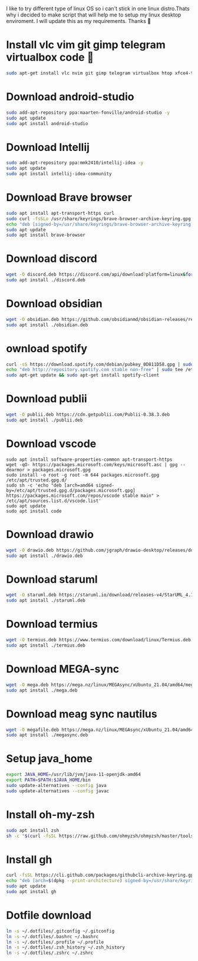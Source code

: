 I like to try different type of linux OS so i can't stick in one linux distro.Thats why i decided to make script that will help me to setup my linux desktop enviroment. I will update this as my requirements. Thanks 🙏

# Install vlc vim git gimp telegram virtualbox code 🤖
```bash
sudo apt-get install vlc nvim git gimp telegram virtualbox htop xfce4-terminal openjdk-11-jdk-headless neofetch curl wget tmux -y
```
# Download android-studio
```bash
sudo add-apt-repository ppa:maarten-fonville/android-studio -y
sudo apt update
sudo apt install android-studio
```

# Download Intellij
```bash
sudo add-apt-repository ppa:mmk2410/intellij-idea -y
sudo apt update
sudo apt install intellij-idea-community
```

# Download Brave browser
```bash
sudo apt install apt-transport-https curl
sudo curl -fsSLo /usr/share/keyrings/brave-browser-archive-keyring.gpg https://brave-browser-apt-release.s3.brave.com/brave-browser-archive-keyring.gpg
echo "deb [signed-by=/usr/share/keyrings/brave-browser-archive-keyring.gpg arch=amd64] https://brave-browser-apt-release.s3.brave.com/ stable main"|sudo tee /etc/apt/sources.list.d/brave-browser-release.list
sudo apt update
sudo apt install brave-browser
```

# Download discord
```bash
wget -O discord.deb https://discord.com/api/download?platform=linux&format=deb
sudo apt install ./discord.deb
```

# Download obsidian
```bash
wget -O obsidian.deb https://github.com/obsidianmd/obsidian-releases/releases/download/v0.12.15/obsidian_0.12.15_amd64.deb
sudo apt install ./obsidian.deb
```

# ownload spotify
```bash
curl -sS https://download.spotify.com/debian/pubkey_0D811D58.gpg | sudo apt-key add - 
echo "deb http://repository.spotify.com stable non-free" | sudo tee /etc/apt/sources.list.d/spotify.list
sudo apt-get update && sudo apt-get install spotify-client
```

# Download publii
```bash
wget -O publii.deb https://cdn.getpublii.com/Publii-0.38.3.deb
sudo apt install ./publii.deb
```

# Download vscode
```bas
sudo apt install software-properties-common apt-transport-https
wget -qO- https://packages.microsoft.com/keys/microsoft.asc | gpg --dearmor > packages.microsoft.gpg
sudo install -o root -g root -m 644 packages.microsoft.gpg /etc/apt/trusted.gpg.d/
sudo sh -c 'echo "deb [arch=amd64 signed-by=/etc/apt/trusted.gpg.d/packages.microsoft.gpg] https://packages.microsoft.com/repos/vscode stable main" > /etc/apt/sources.list.d/vscode.list'
sudo apt update
sudo apt install code
```

# Download drawio 
```bash
wget -O drawio.deb https://github.com/jgraph/drawio-desktop/releases/download/v15.4.0/drawio-amd64-15.4.0.deb
sudo apt install ./drawio.deb
```

# Download staruml
```bash
wget -O staruml.deb https://staruml.io/download/releases-v4/StarUML_4.1.6_amd64.deb
sudo apt install ./staruml.deb
```

# Download termius
```bash
wget -O termius.deb https://www.termius.com/download/linux/Termius.deb
sudo apt install ./termius.deb
```

# Download MEGA-sync
```bash
wget -O mega.deb https://mega.nz/linux/MEGAsync/xUbuntu_21.04/amd64/megasync-xUbuntu_21.04_amd64.deb
sudo apt install ./mega.deb
```

# Download meag sync nautilus
```bash
wget -O megafile.deb https://mega.nz/linux/MEGAsync/xUbuntu_21.04/amd64/nautilus-megasync-xUbuntu_21.04_amd64.deb
sudo apt install ./megasync.deb
```

# Setup java_home
```bash
export JAVA_HOME=/usr/lib/jvm/java-11-openjdk-amd64
export PATH=$PATH:$JAVA_HOME/bin
sudo update-alternatives --config java
sudo update-alternatives --config javac
```

# Install oh-my-zsh
```bash
sudo apt install zsh
sh -c "$(curl -fsSL https://raw.github.com/ohmyzsh/ohmyzsh/master/tools/install.sh)"
```
# Install gh
```bash
curl -fsSL https://cli.github.com/packages/githubcli-archive-keyring.gpg | sudo gpg --dearmor -o /usr/share/keyrings/githubcli-archive-keyring.gpg
echo "deb [arch=$(dpkg --print-architecture) signed-by=/usr/share/keyrings/githubcli-archive-keyring.gpg] https://cli.github.com/packages stable main" | sudo tee /etc/apt/sources.list.d/github-cli.list > /dev/null
sudo apt update
sudo apt install gh
```

# Dotfile download
```bash
ln -s ~/.dotfiles/.gitconfig ~/.gitconfig
ln -s ~/.dotfiles/.bashrc ~/.bashrc
ln -s ~/.dotfiles/.profile ~/.profile
ln -s ~/.dotfiles/.zsh_history ~/.zsh_history
ln -s ~/.dotfiles/.zshrc ~/.zshrc
```
